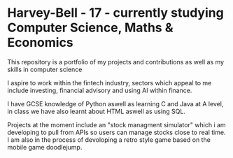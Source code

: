 # Harvey-Bell - 17 - currently studying Computer Science, Maths & Economics
This repository is a portfolio of my projects and contributions as well as my skills in computer science 

I aspire to work within the fintech industry, sectors which appeal to me include investing, financial advisory and using AI within finance.

I have GCSE knowledge of Python aswell as learning C and Java at A level, in class we have also learnt about HTML aswell as using SQL.

Projects at the moment include an "stock managment simulator" which i am developing to pull from APIs so users can manage stocks close to real time. I am also in the process of devoloping a retro style game based on the mobile game doodlejump. 
